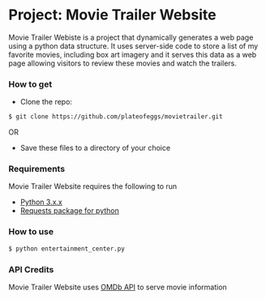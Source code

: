 # Project: Movie Trailer Website

Movie Trailer Webiste is a project that dynamically generates a web page using a python data structure. It uses server-side code to store a list of my favorite movies, including box art imagery and it serves this data as a web page allowing visitors to review these movies and watch the trailers.

### How to get
  - Clone the repo: 
```sh
$ git clone https://github.com/plateofeggs/movietrailer.git
```
OR
  - Save these files to a directory of your choice

### Requirements

Movie Trailer Website requires the following to run

* [Python 3.x.x](https://www.python.org/)
* [Requests package for python](http://docs.python-requests.org/en/master/user/install/#install)

### How to use
```sh
$ python entertainment_center.py 
```

### API Credits
Movie Trailer Website uses [OMDb API](http://www.omdbapi.com/) to serve movie information